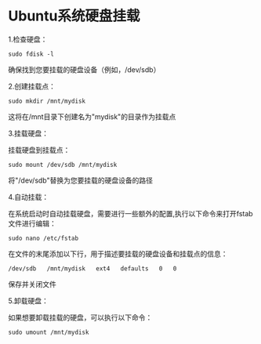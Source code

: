# Ubuntu系统硬盘挂载

1.检查硬盘：
    
    sudo fdisk -l

确保找到您要挂载的硬盘设备（例如，/dev/sdb）

2.创建挂载点：

    sudo mkdir /mnt/mydisk

这将在/mnt目录下创建名为"mydisk"的目录作为挂载点

3.挂载硬盘：

挂载硬盘到挂载点：

    sudo mount /dev/sdb /mnt/mydisk

将"/dev/sdb"替换为您要挂载的硬盘设备的路径

4.自动挂载：

在系统启动时自动挂载硬盘，需要进行一些额外的配置,执行以下命令来打开fstab文件进行编辑：

    sudo nano /etc/fstab

在文件的末尾添加以下行，用于描述要挂载的硬盘设备和挂载点的信息：

    /dev/sdb   /mnt/mydisk   ext4   defaults   0   0

保存并关闭文件

5.卸载硬盘：

如果想要卸载挂载的硬盘，可以执行以下命令：

    sudo umount /mnt/mydisk
